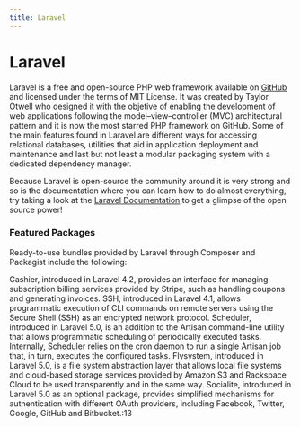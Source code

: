 ```yaml
---
title: Laravel
---
```

# Laravel

Laravel is a free and open-source PHP web framework available on [GitHub](https://github.com/laravel/laravel) and licensed under the terms of MIT License. It was created by Taylor Otwell who designed it with the objetive of enabling the development of web applications following the model–view–controller (MVC) architectural pattern and it is now the most starred PHP framework on GitHub. Some of the main features found in Laravel are different ways for accessing relational databases, utilities that aid in application deployment and maintenance and last but not least a modular packaging system with a dedicated dependency manager.

Because Laravel is open-source the community around it is very strong and so is the documentation where you can learn how to do almost everything, try taking a look at the [Laravel Documentation](https://laravel.com/docs/5.7/) to get a glimpse of the open source power!

### Featured Packages

Ready-to-use bundles provided by Laravel through Composer and Packagist include the following:

Cashier, introduced in Laravel 4.2, provides an interface for managing subscription billing services provided by Stripe, such as handling coupons and generating invoices.
SSH, introduced in Laravel 4.1, allows programmatic execution of CLI commands on remote servers using the Secure Shell (SSH) as an encrypted network protocol.
Scheduler, introduced in Laravel 5.0, is an addition to the Artisan command-line utility that allows programmatic scheduling of periodically executed tasks. Internally, Scheduler relies on the cron daemon to run a single Artisan job that, in turn, executes the configured tasks.
Flysystem, introduced in Laravel 5.0, is a file system abstraction layer that allows local file systems and cloud-based storage services provided by Amazon S3 and Rackspace Cloud to be used transparently and in the same way.
Socialite, introduced in Laravel 5.0 as an optional package, provides simplified mechanisms for authentication with different OAuth providers, including Facebook, Twitter, Google, GitHub and Bitbucket.:13
